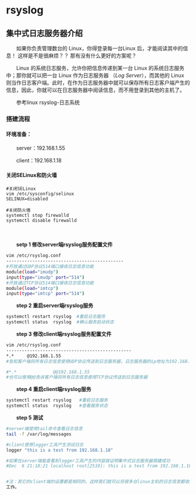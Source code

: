 # rsyslog

## 集中式日志服务器介绍

　　如果你负责管理数台的 Linux，你得登录每一台Linux 后，才能阅读其中的信息！ 这样是不是很麻烦？？ 那有没有什么更好的方案呢？

　　Linux 的系统日志服务，允许你把信息传递到某一台 Linux 的系统日志服务中；那你就可以把一台 Linux 作为日志服务器 （*Log Server*），而其他的 Linux 则当作日志客户端。此时，在作为日志服务器中就可以保存所有日志客户端产生的信息，因此，你就可以在日志服务器中阅读信息，而不用登录到其他的主机了。

　　参考linux rsyslog-日志系统

### **搭建流程**

#### 环境准备：

　　server：192.168.1.55

　　client：192.168.1.18

#### 关闭SELinux和防火墙

```
#关闭SELinux
vim /etc/sysconfig/selinux
SELINUX=disabled

#关闭防火墙
systemctl stop firewalld
systemctl disable firewalld
```

　　‍

　　**setp 1 修改server端rsyslog服务配置文件**

```bash
vim /etc/rsyslog.conf
---------------------------------------------
#开放通过UDP协议514端口接收日志信息功能
module(load="imudp") 
input(type="imudp" port="514")
#开放通过TCP协议514端口接收日志信息功能
module(load="imtcp")
input(type="imtcp" port="514")
```

　　**step 2 重启server端rsyslog服务**

```bash
systemctl restart rsyslog  #重启日志服务
systemctl status  rsyslog  #确认服务启动状态
```

　　**step 3 修改client端rsyslog服务配置文件**

```bash
vim /etc/rsyslog.conf 
------------------------------------------------
*.*   	@192.168.1.55		
#告知客户端将所有日志信息使用UDP协议传送到日志服务器，日志服务器的ip地址为192.168.1.55

#*.*              @@192.168.1.55
#也可以使用@@告诉客户端将所有日志信息使用TCP协议传送到日志服务器
```

　　**step 4 重启client端rsyslog服务**

```bash
systemctl restart rsyslog	#重启日志服务
systemctl status  rsyslog	#查看服务状态
```

　　**step 5 测试**

```bash
#server端使用tail命令查看日志信息
tail -f /var/log/messages 

#client使用logger工具产生测试日志
logger "this is a test from 192.168.1.18"

#如果在server端能查看到logger工具产生的内容就证明集中式日志服务器搭建成功
#Dec  6 21:18:21 localhost root[2519]: this is a test from 192.168.1.18


#注：其它的client端的设置都是相同的，这样我们就可以将很多台linux主机的日志信息都收集到一台主机上，方便查阅和后期的日志备份
工作。
```
